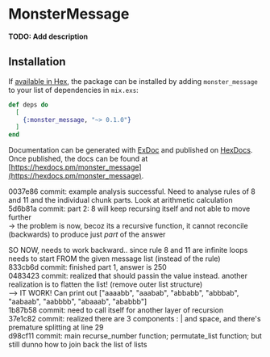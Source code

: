 # MonsterMessage

**TODO: Add description**

## Installation

If [available in Hex](https://hex.pm/docs/publish), the package can be installed
by adding `monster_message` to your list of dependencies in `mix.exs`:

```elixir
def deps do
  [
    {:monster_message, "~> 0.1.0"}
  ]
end
```

Documentation can be generated with [ExDoc](https://github.com/elixir-lang/ex_doc)
and published on [HexDocs](https://hexdocs.pm). Once published, the docs can
be found at [https://hexdocs.pm/monster_message](https://hexdocs.pm/monster_message).



0037e86 commit: example analysis successful. Need to analyse rules of 8 and 11 and the individual chunk parts. Look at arithmetic calculation  
5d6b81a commit: part 2: 8 will keep recursing itself and not able to move further  
  -> the problem is now, becoz its a recursive function, it cannot reconcile (backwards) to produce just _part_ of the answer  
    
SO NOW, needs to work backward.. since rule 8 and 11 are infinite loops  
needs to start FROM the given message list (instead of the rule)  
833cb6d commit: finished part 1, answer is 250  
0483423 commit: realized that should passin the value instead. another realization is to flatten the list! (remove outer list structure)  
                   --> IT WORK! Can print out ["aaaabb", "aaabab", "abbabb", "abbbab", "aabaab", "aabbbb", "abaaab", "ababbb"]  
1b87b58 commit: need to call itself for another layer of recursion  
37e1c82 commit: realized there are 3 components : | and space, and there's premature splitting at line 29  
d98cf11 commit: main recurse_number function; permutate_list function; but still dunno how to join back the list of lists  
